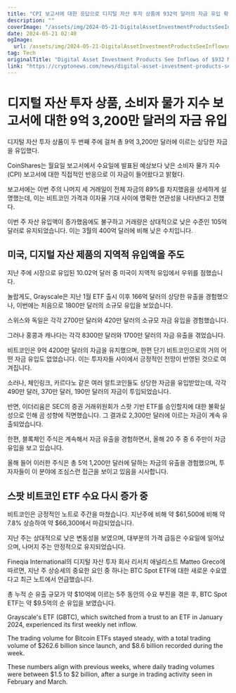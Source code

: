 ```yaml
---
title: "CPI 보고서에 대한 응답으로 디지털 자산 투자 상품에 932억 달러의 자금 유입 확인"
description: ""
coverImage: "/assets/img/2024-05-21-DigitalAssetInvestmentProductsSeeInflowsof932MillioninResponsetoCPIReport_thumbnail.png"
date: 2024-05-21 02:40
ogImage: 
  url: /assets/img/2024-05-21-DigitalAssetInvestmentProductsSeeInflowsof932MillioninResponsetoCPIReport_thumbnail.png
tag: Tech
originalTitle: "Digital Asset Investment Products See Inflows of $932 Million in Response to CPI Report"
link: "https://cryptonews.com/news/digital-asset-investment-products-see-inflows-of-932-million-in-response-to-cpi-report.htm"
---
```



# 디지털 자산 투자 상품, 소비자 물가 지수 보고서에 대한 9억 3,200만 달러의 자금 유입

디지털 자산 투자 상품이 두 번째 주에 걸쳐 총 9억 3,200만 달러에 이르는 상당한 자금을 유입했다.

CoinShares는 월요일 보고서에서 수요일에 발표된 예상보다 낮은 소비자 물가 지수(CPI) 보고서에 대한 직접적인 반응으로 이 자금이 들어왔다고 밝혔다.

보고서에는 이번 주의 나머지 세 거래일이 전체 자금의 89%를 차지했음을 상세하게 설명했는데, 이는 비트코인 가격과 이자율 기대 사이에 명확한 연관성을 나타낸다고 전했다.

<div class="content-ad"></div>

이번 주 자산 유입액이 증가했음에도 불구하고 거래량은 상대적으로 낮은 수준인 105억 달러로 유지되었습니다. 이는 3월의 400억 달러에 비해 낮은 수치입니다.

## 미국, 디지털 자산 제품의 지역적 유입액을 주도

지난 주에 시장으로 유입된 10.02억 달러 중 미국이 지역적 유입에서 우위를 점했습니다.

놀랍게도, Grayscale은 지난 1월 ETF 출시 이후 166억 달러의 상당한 유출을 경험했으나, 이번에는 처음으로 1800만 달러의 소규모 유입을 보았습니다.

<div class="content-ad"></div>

스위스와 독일은 각각 2700만 달러와 420만 달러의 소규모 자금 유입을 경험했습니다.

그러나 홍콩과 캐나다는 각각 8300만 달러와 1700만 달러의 자금 유출을 겪었습니다.

비트코인은 9억 4200만 달러의 자금을 유치했으며, 한편 단기 비트코인으로의 거의 어떤 자금 유입도 없었습니다. 이는 투자자들 사이에서 긍정적인 전망이 반영된 것으로 여겨집니다.

소러나, 체인링크, 카르다노 같은 여러 알트코인들도 상당한 자금을 유입받았는데, 각각 490만 달러, 370만 달러, 190만 달러의 자금이 투입되었습니다.

<div class="content-ad"></div>

반면, 이더리움은 SEC의 증권 거래위원회가 스팟 기반 ETF를 승인할지에 대한 불확실성으로 인해 곰 성향에 직면했습니다. 그 결과로 2,300만 달러에 이르는 자금이 계속 유출되었습니다.

한편, 블록체인 주식은 계속해서 자금 유출을 경험하면서, 올해 20 주 중 6 주만이 자금 유입을 보고 있습니다.

올해 들어 이러한 주식은 총 5억 1,200만 달러에 달하는 자금의 유출을 경험했으며, 투자자들이 이 분야에 조심스런 접근을 보이고 있음을 시사합니다.

## 스팟 비트코인 ETF 수요 다시 증가 중

<div class="content-ad"></div>

비트코인은 긍정적인 노트로 주간을 마쳤습니다. 지난주에 비해 약 $61,500에 비해 약 7.8% 상승하여 약 $66,300에서 마감되었습니다.

지난 주는 상대적으로 낮은 변동성을 보였으며, 대부분의 가격 급등은 수요일에 일어났으며, 나머지 주는 안정적으로 유지되었습니다.

Fineqia International의 디지털 자산 투자 회사 리서치 애널리스트 Matteo Greco에 따르면, 지난 주 상승세의 중요한 요인 중 하나는 BTC Spot ETF에 대한 새로운 수요였다고 최근 노트에서 언급했습니다.

총 누적 순 유출 규모가 약 $10억에 이르는 5주 동안의 수요 부진을 겪은 후, BTC Spot ETF는 약 $9.5억의 순 유입을 보였습니다.

<div class="content-ad"></div>

Grayscale's ETF (GBTC), which switched from a trust to an ETF in January 2024, experienced its first weekly net inflow.

The trading volume for Bitcoin ETFs stayed steady, with a total trading volume of $262.6 billion since launch, and $8.6 billion recorded during the week.

These numbers align with previous weeks, where daily trading volumes were between $1.5 to $2 billion, after a surge in trading activity seen in February and March.